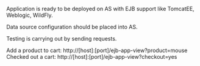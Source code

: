Application is ready to be deployed on AS with EJB support like TomcatEE, Weblogic, WildFly.

Data source configuration should be placed into AS.

Testing is carrying out by sending requests.

Add a product to cart:
http://[host]:[port]/ejb-app-view?product=mouse
Checked out a cart:
http://[host]:[port]/ejb-app-view?checkout=yes
